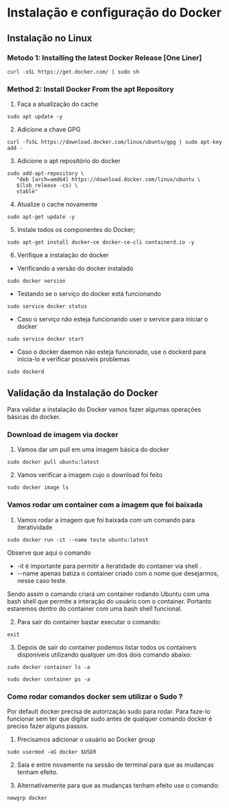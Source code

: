 # Instalação e configuração do Docker 


## Instalação no Linux

### Metodo 1: Installing the latest Docker Release [One Liner]

~~~ 
curl -sSL https://get.docker.com/ | sudo sh
~~~

### Method 2: Install Docker From the apt Repository

1. Faça a atualização do cache

~~~ 
sudo apt update -y
~~~

2. Adicione a chave GPG 
~~~
curl -fsSL https://download.docker.com/linux/ubuntu/gpg | sudo apt-key add -
~~~

3. Adicione  o apt repositório do docker 
~~~
sudo add-apt-repository \
   "deb [arch=amd64] https://download.docker.com/linux/ubuntu \
   $(lsb_release -cs) \
   stable"
~~~

4. Atualize o cache novamente
~~~
sudo apt-get update -y
~~~

5. Instale todos os componentes do Docker;
~~~
sudo apt-get install docker-ce docker-ce-cli containerd.io -y
~~~
6. Verifique a instalação do docker

- Verificando a versão do docker instalado
~~~
sudo docker version
~~~

- Testando se o serviço do docker está funcionando
~~~
sudo service docker status
~~~

- Caso o serviço não esteja funcionando user o service para iniciar o docker
~~~
sudo service docker start
~~~

- Caso o docker daemon não esteja funcionado, use o dockerd para inicia-lo e verificar possíveis problemas
~~~
sudo dockerd
~~~

## Validação da Instalação do Docker
Para validar a instalação do Docker vamos fazer algumas operações básicas do docker. 

### Download de imagem via docker
1. Vamos dar um pull em uma imagem básica do docker

~~~
sudo docker pull ubuntu:latest
~~~

2. Vamos verificar a imagem cujo o download foi feito
~~~
sudo docker image ls
~~~

### Vamos rodar um container com a imagem que foi baixada

1. Vamos rodar a imagem que foi baixada com um comando para iteratividade

~~~
sudo docker run -it --name teste ubuntu:latest
~~~

Observe que aqui o comando 
*  -it é importante para permitir a iteratidade do container via shell . 
*  --name apenas batiza o container criado com o nome que desejarmos, nesse caso teste. 

Sendo assim o comando criará um container rodando Ubuntu com uma bash shell que permite a interação do usuário com o container. Portanto estaremos dentro do container com uma bash shell funcional. 

2. Para sair do container bastar executar o comando:
~~~
exit
~~~

3. Depois de sair do container podemos listar todos os containers disponíveis utilizando qualquer um dos dois comando abaixo: 


~~~
sudo docker container ls -a 
~~~

~~~
sudo docker container ps -a
~~~

### Como rodar comandos docker sem utilizar o Sudo ? 

Por default docker precisa de autorização sudo para rodar. Para faze-lo funcionar sem ter que digitar sudo antes de qualquer comando docker é preciso fazer alguns passos. 

1. Precisamos adicionar o usuário ao Docker group

~~~
sudo usermod -aG docker $USER
~~~

2. Saia e entre novamente na sessão de terminal para que as mudanças tenham efeito.

3. Alternativamente para que as mudanças tenham efeito use o comando:
~~~
newgrp docker
~~~




